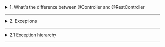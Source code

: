 <details>
  <summary>1. What's the difference between @Controller and @RestController</summary><br>

## Purpose

- `@Controller`: created for MVC application

- `@RestController`: created for API application

- `@Controller` will be handle on frontend side, by way of Thymeleaf, that why we get error if we try to return List<> for example

- `@RestController` will not handle on frontent side and will be transform to json by way of Jackson .json .xml

### Response Type

- `@Controller` typicaly return VIEW NAME, for return directly data we have to use ANNOTATION `@ResponseBody`

- `@RestController`: all methods already annotated `@ResponseBody`

### Class:

`ResponseEntity<List<String>>` - we can add status code and etc

### Annotations:

```java
@Controller
@RestController
@ResponseBody

@RequestMapping("/api/books")
public class BookController {
    //...
}    

@GetMapping("/search")
public String getBookByName(@RequestParam String name) {
    //...
}

```
  
</details>

------------------------------------------------------------

<details>
  <summary>
    2. Exceptions
  </summary><br>

`Exceptions` - is a message that we get after uncorrect app working

</details>

------------------------------------------------------------


<details>
  <summary>
    2.1 Exception hierarchy
  </summary><br>


0. wedwed
1. wefwefew
    1.1. cwdcwewe
    2.1. wefwefw


1 `Throwable`: Это базовый класс для всех классов ошибок и исключений в Java.

1.1 `Error`: Этот подкласс Throwable представляет серьезные ошибки, которые обычно невозможно обработать. Это внутренние ошибки JVM и другие критические ситуации.

1.1.1 `VirtualMachineError` - Ошибки, связанные с JVM. 

1.1.2 `OutOfMemoryError` - when we add a lot of objects wich garbage collector can't remove, because it very fast
recursiveMethod - when we do deep recurs

1.1.3 `StackOverflowError` - when we do deep recurs

1.1.4 `AssertionError` - Сигнализирует об ошибке утверждения.

... 

1.2 `Exception`: Это базовый класс для всех проверяемых исключений, которые могут и должны быть обработаны в приложении.

1.2.1 `RuntimeException`: - for that exception we don't need to add try catch because it works automatically "unchecked exceptions." errors wich display in time of application running

1.2.1.1 `NullPointerException`: Возникает, когда приложение пытается использовать объект по ссылке null.

1.2.1.2 `IndexOutOfBoundsException`: Сигнализирует о том, что индекс вышел за границы массива или коллекции.

1.2.1.3 `ArithmeticException`: Возникает при арифметических ошибках, таких как деление на ноль.

1.2.1.4 `IllegalArgumentException`: problems with arguments

1.2.2 `IOException`: Сигнализирует о проблемах ввода-вывода. Примеры: FileNotFoundException, EOFException.

1.2.3 `SQLException`: Ошибки, связанные с доступом к базам данных.



</details>

------------------------------------------------------------
